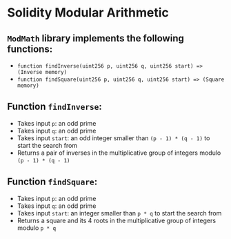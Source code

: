 # Solidity Modular Arithmetic

## `ModMath` library implements the following functions:
- `function findInverse(uint256 p, uint256 q, uint256 start) => (Inverse memory)`
- `function findSquare(uint256 p, uint256 q, uint256 start) => (Square memory)`

## Function `findInverse`:
- Takes input `p`: an odd prime
- Takes input `q`: an odd prime
- Takes input `start`: an odd integer smaller than `(p - 1) * (q - 1)` to start the search from
- Returns a pair of inverses in the multiplicative group of integers modulo `(p - 1) * (q - 1)`

## Function `findSquare`:
- Takes input `p`: an odd prime
- Takes input `q`: an odd prime
- Takes input `start`: an integer smaller than `p * q` to start the search from
- Returns a square and its 4 roots in the multiplicative group of integers modulo `p * q`

